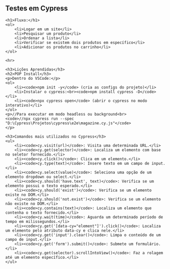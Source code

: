 <!DOCTYPE html>
<html lang="pt">
<head>
    <meta charset="UTF-8">
    <meta name="viewport" content="width=device-width, initial-scale=1.0">
    <title>Testes em Cypress</title>
</head>
<body>
    <h2>Testes em Cypress</h2>
    
    <h1>Fluxo:</h1>
    <ol>
        <li>Logar em um site</li>
        <li>Pesquisar um produto</li>
        <li>Ordenar a lista</li>
        <li>Verificar se existem dois produtos em específico</li>
        <li>Adicionar os produtos no carrinho</li>
    </ol>
    
    <hr>
    
    <h3>Lições Aprendidas</h3>
    <h2>POP Install</h3>
    <p>Dentro do VSCode:</p>
    <ol>
        <li><code>npm init -y</code> (cria as configs do projeto)</li>
        <li>Instalar o cypress:<br><code>npm install cypress -D</code></li>
        <li><code>npx cypress open</code> (abrir o cypress no modo interativo)</li>
    </ol>
    <p>//Para executar em modo headless ou background<br>
    <code>//npx cypress run --spec "D:\Cypress\Projetos\cypress\e2e\magazine.cy.js"</code>
    </p>
    
    <h3>Comandos mais utilizados no Cypress</h3>
    <ul>
        <li><code>cy.visit(url)</code>: Visita uma determinada URL.</li>
        <li><code>cy.get(selector)</code>: Localiza um elemento com base no seletor fornecido.</li>
        <li><code>cy.click()</code>: Clica em um elemento.</li>
        <li><code>cy.type(text)</code>: Insere texto em um campo de input.</li>
        <li><code>cy.select(value)</code>: Seleciona uma opção de um elemento dropdown ou select.</li>
        <li><code>cy.should('have.text', text)</code>: Verifica se um elemento possui o texto esperado.</li>
        <li><code>cy.should('exist')</code>: Verifica se um elemento existe no DOM.</li>
        <li><code>cy.should('not.exist')</code>: Verifica se um elemento não existe no DOM.</li>
        <li><code>cy.contains(text)</code>: Localiza um elemento que contenha o texto fornecido.</li>
        <li><code>cy.wait(time)</code>: Aguarda um determinado período de tempo em milissegundos.</li>
        <li><code>cy.get('[data-cy="element"]').click()</code>: Localiza um elemento pelo atributo data-cy e clica nele.</li>
        <li><code>cy.get('input').clear()</code>: Limpa o conteúdo de um campo de input.</li>
        <li><code>cy.get('form').submit()</code>: Submete um formulário.</li>
        <li><code>cy.get(selector).scrollIntoView()</code>: Faz a rolagem até um elemento específico.</li>
    </ul>
</body>
</html>
